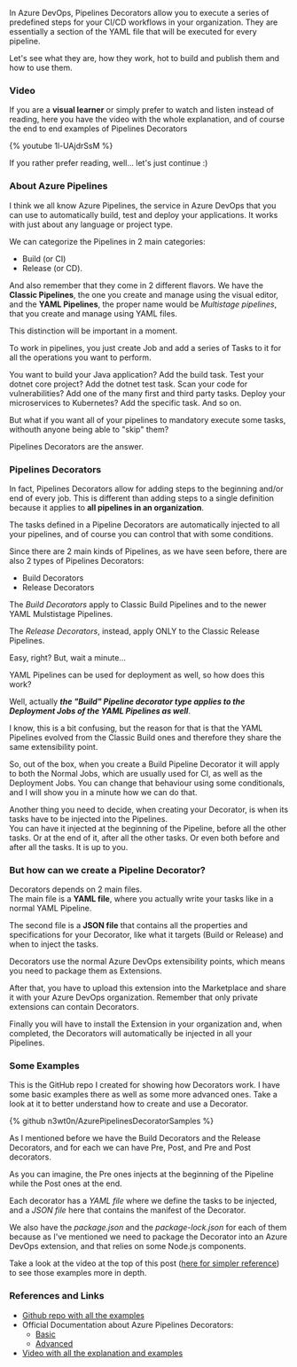 In Azure DevOps, Pipelines Decorators allow you to execute a series of predefined steps for your CI/CD workflows in your organization. They are essentially a section of the YAML file that will be executed for every pipeline.

Let's see what they are, how they work, hot to build and publish them and how to use them.

### Video

If you are a __visual learner__ or simply prefer to watch and listen instead of reading, here you have the video with the whole explanation, and of course the end to end examples of Pipelines Decorators

{% youtube 1l-UAjdrSsM %}

If you rather prefer reading, well... let's just continue :) 

### About Azure Pipelines

I think we all know Azure Pipelines, the service in Azure DevOps that you can use to automatically build, test and deploy your applications. It works with just about any language or project type.

We can categorize the Pipelines in 2 main categories: 
- Build (or CI)
- Release (or CD).

And also remember that they come in 2 different flavors. We have the __Classic Pipelines__, the one you create and manage using the visual editor, and the __YAML Pipelines__, the proper name would be _Multistage pipelines_, that you create and manage using YAML files.

This distinction will be important in a moment.

To work in pipelines, you just create Job and add a series of Tasks to it for all the operations you want to perform. 

You want to build your Java application? Add the build task. 
Test your dotnet core project? Add the dotnet test task.
Scan your code for vulnerabilities? Add one of the many first and third party tasks.
Deploy your microservices to Kubernetes? Add the specific task.
And so on.

But what if you want all of your pipelines to mandatory execute some tasks, withouth anyone being able to "skip" them?

Pipelines Decorators are the answer.

### Pipelines Decorators

In fact, Pipelines Decorators allow for adding steps to the beginning and/or end of every job. This is different than adding steps to a single definition because it applies to __all pipelines in an organization__.

The tasks defined in a Pipeline Decorators are automatically injected to all your pipelines, and of course you can control that with some conditions.

Since there are 2 main kinds of Pipelines, as we have seen before, there are also 2 types of Pipelines Decorators: 
- Build Decorators
- Release Decorators

The _Build Decorators_ apply to Classic Build Pipelines and to the newer YAML Mulstistage Pipelines.

The _Release Decorators_, instead, apply ONLY to the Classic Release Pipelines.

Easy, right? But, wait a minute...

YAML Pipelines can be used for deployment as well, so how does this work?

Well, actually ___the "Build" Pipeline decorator type applies to the Deployment Jobs of the YAML Pipelines as well___.

I know, this is a bit confusing, but the reason for that is that the YAML Pipelines evolved from the Classic Build ones and therefore they share the same extensibility point.

So, out of the box, when you create a Build Pipeline Decorator it will apply to both the Normal Jobs, which are usually used for CI, as well as the Deployment Jobs. You can change that behaviour using some conditionals, and I will show you in a minute how we can do that.

Another thing you need to decide, when creating your Decorator, is when its tasks have to be injected into the Pipelines.  
You can have it injected at the beginning of the Pipeline, before all the other tasks. Or at the end of it, after all the other tasks. Or even both before and after all the tasks. It is up to you.

### But how can we create a Pipeline Decorator?

Decorators depends on 2 main files.  
The main file is a __YAML file__, where you actually write your tasks like in a normal YAML Pipeline.

The second file is a __JSON file__ that contains all the properties and specifications for your Decorator, like what it targets (Build or Release) and when to inject the tasks.

Decorators use the normal Azure DevOps extensibility points, which means you need to package them as Extensions.

After that, you have to upload this extension into the Marketplace and share it with your Azure DevOps organization. Remember that only private extensions can contain Decorators.

Finally you will have to install the Extension in your organization and, when completed, the Decorators will automatically be injected in all your Pipelines.

### Some Examples

This is the GitHub repo I created for showing how Decorators work. 
I have some basic examples there as well as some more advanced ones. Take a look at it to better understand how to create and use a Decorator.

{% github n3wt0n/AzurePipelinesDecoratorSamples %}

As I mentioned before we have the Build Decorators and the Release Decorators, and for each we can have Pre, Post, and Pre and Post decorators.

As you can imagine, the Pre ones injects at the beginning of the Pipeline while the Post ones at the end.

Each decorator has a _YAML file_ where we define the tasks to be injected, and a _JSON file_ here that contains the manifest of the Decorator.

We also have the _package.json_ and the _package-lock.json_ for each of them because as I've mentioned we need to package the Decorator into an Azure DevOps extension, and that relies on some Node.js components.

Take a look at the video at the top of this post ([here for simpler reference](https://youtu.be/1l-UAjdrSsM)) to see those examples more in depth.

### References and Links

- [Github repo with all the examples](https://github.com/n3wt0n/AzurePipelinesDecoratorSamples)
- Official Documentation about Azure Pipelines Decorators:
  - [Basic](https://docs.microsoft.com/en-us/azure/devops/extend/develop/add-pipeline-decorator?view=azure-devops)
  - [Advanced](https://docs.microsoft.com/en-us/azure/devops/extend/develop/pipeline-decorator-context?view=azure-devops)
- [Video with all the explanation and examples](https://youtu.be/1l-UAjdrSsM)